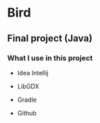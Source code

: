 # Bird

## Final project (Java)

### What I use in this project

* Idea Intellij

* LibGDX 

* Gradle

* Github